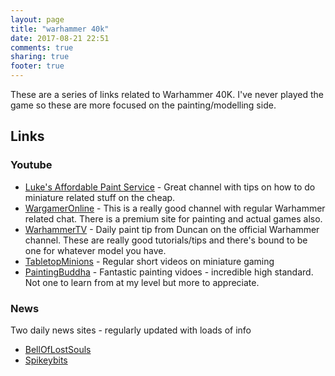 ```yaml
---
layout: page
title: "warhammer 40k"
date: 2017-08-21 22:51
comments: true
sharing: true
footer: true
---
```


These are a series of links related to Warhammer 40K. I've never played the game so these are more focused on the painting/modelling side.

## Links

### Youtube

* [Luke's Affordable Paint Service](https://www.youtube.com/channel/UCsmD5774MOQhjYBkXqu3Jdw) - Great channel with tips on how to do miniature related stuff on the cheap.
* [WargamerOnline](https://www.youtube.com/channel/UCG9tXzfzEcBIVJddM6PanFw) - This is a really good channel with regular Warhammer related chat. There is a premium site for painting and actual games also.
* [WarhammerTV](https://www.youtube.com/user/GamesWorkshopWNT) - Daily paint tip from Duncan on the official Warhammer channel. These are really good tutorials/tips and there's bound to be one for whatever model you have.
* [TabletopMinions](https://www.youtube.com/user/tabletopminions) - Regular short videos on miniature gaming
* [PaintingBuddha](https://www.youtube.com/user/paintingbuddha) - Fantastic painting vidoes - incredible high standard. Not one to learn from at my level but more to appreciate.

### News

Two daily news sites - regularly updated with loads of info

* [BellOfLostSouls](http://www.belloflostsouls.net/)
* [Spikeybits](https://spikeybits.com/)